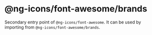 # @ng-icons/font-awesome/brands

Secondary entry point of `@ng-icons/font-awesome`. It can be used by importing from `@ng-icons/font-awesome/brands`.
